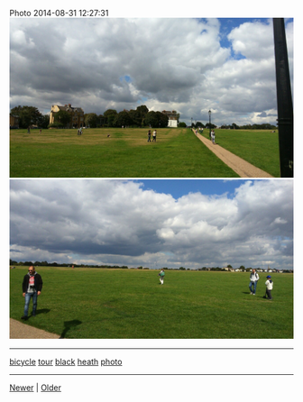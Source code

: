 <!--
title: Photo 2014-08-31 12
date: 2020-06-28T14:43:49.748Z
tags: bicycle, tour, black, heath, photo
-->


Photo 2014-08-31 12:27:31
![](96256628092-0.jpg)
![](96256628092-1.jpg)

<!--BOTTOM-POST-NAVIGATION-->
---

[bicycle](tag-bicycle.md) [tour](tag-tour.md) [black](tag-black.md) [heath](tag-heath.md) [photo](tag-photo.md)

---

[Newer](96193030772.md) | [Older](96259302217.md)